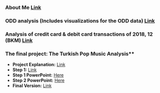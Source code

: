 ### About Me  [Link](mina_silahtaroglu_assignment1.html)


### ODD analysis (Includes visualizations for the ODD data) [Link](mina_odd.html)


### Analysis of credit card & debit card transactions of 2018, 12 (BKM) [Link](mina_bkm.html)


### The final project: The Turkish Pop Music Analysis**
- **Project Explanation:** [Link](Spotify_Analysis.html)
- **Step 1:** [Link](Spotify_mina.html)
- **Step 1 PowerPoint:** [Here](Spotify_Mina_Umre.pptx)
- **Step 2 PowerPoint:** [Here](Spotify_Mina_Umre_v1.pptx)
- **Final Version:** [Link](mina_son.html)
